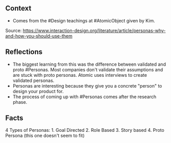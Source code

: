 ## Context
- Comes from the #Design teachings at #AtomicObject given by Kim. 

Source: https://www.interaction-design.org/literature/article/personas-why-and-how-you-should-use-them

## Reflections
- The biggest learning from this was the difference between validated and proto #Personas. Most companies don't validate their assumptions and are stuck with proto personas. Atomic uses interviews to create validated personas. 
- Personas are interesting because they give you a concrete "person" to design your product for. 
- The process of coming up with #Personas comes after the research phase. 

## Facts
4 Types of Personas: 
	1. Goal Directed
	2. Role Based
	3. Story based
	4. Proto Persona (this one doesn't seem to fit)